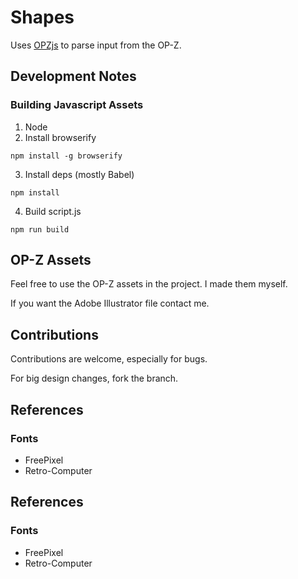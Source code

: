 # Shapes

Uses [OPZjs](github.com/nbw/opz) to parse input from the OP-Z.

## Development Notes

### Building Javascript Assets

1. Node
2. Install browserify

```
npm install -g browserify
```

3. Install deps (mostly Babel)

```
npm install
```

4. Build script.js

```
npm run build
```

## OP-Z Assets

Feel free to use the OP-Z assets in the project. I made them myself.

If you want the Adobe Illustrator file contact me.

## Contributions

Contributions are welcome, especially for bugs.

For big design changes, fork the branch.

## References

### Fonts

- FreePixel
- Retro-Computer

## References

### Fonts

- FreePixel
- Retro-Computer

